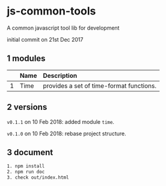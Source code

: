 # js-common-tools

A common javascript tool lib for development

initial commit on 21st Dec 2017

## 1 modules

| |Name|Description|
|---:|:---|:---|
|1|Time|provides a set of time-format functions.|


## 2 versions

`v0.1.1` on 10 Feb 2018: added module `time`.  

`v0.1.0` on 10 Feb 2018: rebase project structure.


## 3 document

```bash
1. npm install
2. npm run doc
3. check out/index.html
```
